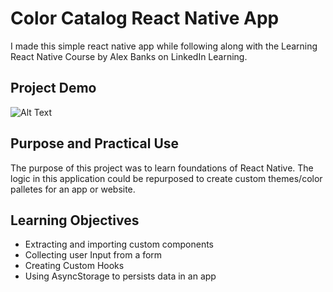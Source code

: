 # Color Catalog React Native App
I made this simple react native app while following along with the Learning React Native Course by Alex Banks on LinkedIn Learning.
## Project Demo
![Alt Text](https://github.com/OmrM/ColorCatalog/blob/master/ColorDemo.gif)
## Purpose and Practical Use
The purpose of this project was to learn foundations of React Native. The logic in this application could be repurposed to create custom themes/color palletes for an app or website. 
## Learning Objectives
* Extracting and importing custom components
* Collecting user Input from a form
* Creating Custom Hooks
* Using AsyncStorage to persists data in an app

